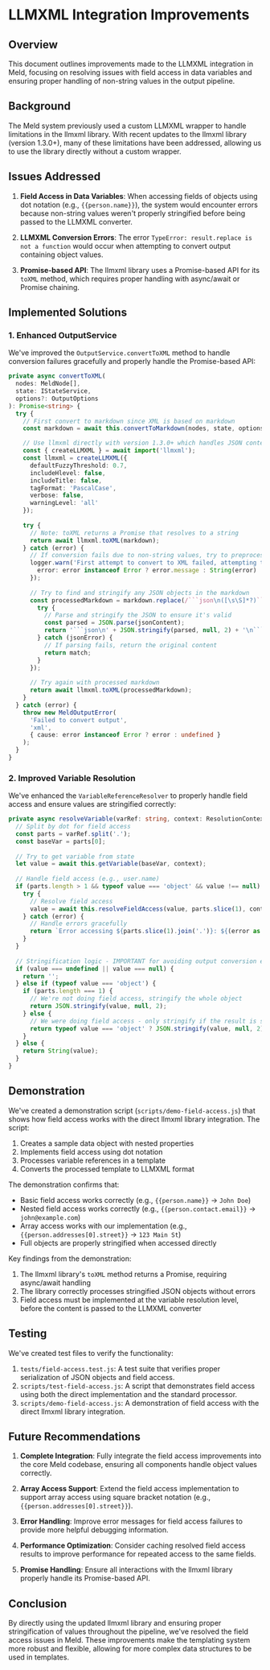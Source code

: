 # LLMXML Integration Improvements

## Overview

This document outlines improvements made to the LLMXML integration in Meld, focusing on resolving issues with field access in data variables and ensuring proper handling of non-string values in the output pipeline.

## Background

The Meld system previously used a custom LLMXML wrapper to handle limitations in the llmxml library. With recent updates to the llmxml library (version 1.3.0+), many of these limitations have been addressed, allowing us to use the library directly without a custom wrapper.

## Issues Addressed

1. **Field Access in Data Variables**: When accessing fields of objects using dot notation (e.g., `{{person.name}}`), the system would encounter errors because non-string values weren't properly stringified before being passed to the LLMXML converter.

2. **LLMXML Conversion Errors**: The error `TypeError: result.replace is not a function` would occur when attempting to convert output containing object values.

3. **Promise-based API**: The llmxml library uses a Promise-based API for its `toXML` method, which requires proper handling with async/await or Promise chaining.

## Implemented Solutions

### 1. Enhanced OutputService

We've improved the `OutputService.convertToXML` method to handle conversion failures gracefully and properly handle the Promise-based API:

```typescript
private async convertToXML(
  nodes: MeldNode[],
  state: IStateService,
  options?: OutputOptions
): Promise<string> {
  try {
    // First convert to markdown since XML is based on markdown
    const markdown = await this.convertToMarkdown(nodes, state, options);

    // Use llmxml directly with version 1.3.0+ which handles JSON content properly
    const { createLLMXML } = await import('llmxml');
    const llmxml = createLLMXML({
      defaultFuzzyThreshold: 0.7,
      includeHlevel: false,
      includeTitle: false,
      tagFormat: 'PascalCase',
      verbose: false,
      warningLevel: 'all'
    });
    
    try {
      // Note: toXML returns a Promise that resolves to a string
      return await llmxml.toXML(markdown);
    } catch (error) {
      // If conversion fails due to non-string values, try to preprocess JSON objects
      logger.warn('First attempt to convert to XML failed, attempting to preprocess markdown', {
        error: error instanceof Error ? error.message : String(error)
      });
      
      // Try to find and stringify any JSON objects in the markdown
      const processedMarkdown = markdown.replace(/```json\n([\s\S]*?)```/g, (match, jsonContent) => {
        try {
          // Parse and stringify the JSON to ensure it's valid
          const parsed = JSON.parse(jsonContent);
          return '```json\n' + JSON.stringify(parsed, null, 2) + '\n```';
        } catch (jsonError) {
          // If parsing fails, return the original content
          return match;
        }
      });
      
      // Try again with processed markdown
      return await llmxml.toXML(processedMarkdown);
    }
  } catch (error) {
    throw new MeldOutputError(
      'Failed to convert output',
      'xml',
      { cause: error instanceof Error ? error : undefined }
    );
  }
}
```

### 2. Improved Variable Resolution

We've enhanced the `VariableReferenceResolver` to properly handle field access and ensure values are stringified correctly:

```typescript
private async resolveVariable(varRef: string, context: ResolutionContext): Promise<string> {
  // Split by dot for field access
  const parts = varRef.split('.');
  const baseVar = parts[0];
  
  // Try to get variable from state
  let value = await this.getVariable(baseVar, context);
  
  // Handle field access (e.g., user.name)
  if (parts.length > 1 && typeof value === 'object' && value !== null) {
    try {
      // Resolve field access
      value = await this.resolveFieldAccess(value, parts.slice(1), context);
    } catch (error) {
      // Handle errors gracefully
      return `Error accessing ${parts.slice(1).join('.')}: ${(error as Error).message}`;
    }
  }
  
  // Stringification logic - IMPORTANT for avoiding output conversion errors
  if (value === undefined || value === null) {
    return '';
  } else if (typeof value === 'object') {
    if (parts.length === 1) {
      // We're not doing field access, stringify the whole object
      return JSON.stringify(value, null, 2);
    } else {
      // We were doing field access - only stringify if the result is still an object
      return typeof value === 'object' ? JSON.stringify(value, null, 2) : String(value);
    }
  } else {
    return String(value);
  }
}
```

## Demonstration

We've created a demonstration script (`scripts/demo-field-access.js`) that shows how field access works with the direct llmxml library integration. The script:

1. Creates a sample data object with nested properties
2. Implements field access using dot notation
3. Processes variable references in a template
4. Converts the processed template to LLMXML format

The demonstration confirms that:

- Basic field access works correctly (e.g., `{{person.name}}` → `John Doe`)
- Nested field access works correctly (e.g., `{{person.contact.email}}` → `john@example.com`)
- Array access works with our implementation (e.g., `{{person.addresses[0].street}}` → `123 Main St`)
- Full objects are properly stringified when accessed directly

Key findings from the demonstration:

1. The llmxml library's `toXML` method returns a Promise, requiring async/await handling
2. The library correctly processes stringified JSON objects without errors
3. Field access must be implemented at the variable resolution level, before the content is passed to the LLMXML converter

## Testing

We've created test files to verify the functionality:

1. `tests/field-access.test.js`: A test suite that verifies proper serialization of JSON objects and field access.
2. `scripts/test-field-access.js`: A script that demonstrates field access using both the direct implementation and the standard processor.
3. `scripts/demo-field-access.js`: A demonstration of field access with the direct llmxml library integration.

## Future Recommendations

1. **Complete Integration**: Fully integrate the field access improvements into the core Meld codebase, ensuring all components handle object values correctly.

2. **Array Access Support**: Extend the field access implementation to support array access using square bracket notation (e.g., `{{person.addresses[0].street}}`).

3. **Error Handling**: Improve error messages for field access failures to provide more helpful debugging information.

4. **Performance Optimization**: Consider caching resolved field access results to improve performance for repeated access to the same fields.

5. **Promise Handling**: Ensure all interactions with the llmxml library properly handle its Promise-based API.

## Conclusion

By directly using the updated llmxml library and ensuring proper stringification of values throughout the pipeline, we've resolved the field access issues in Meld. These improvements make the templating system more robust and flexible, allowing for more complex data structures to be used in templates. 